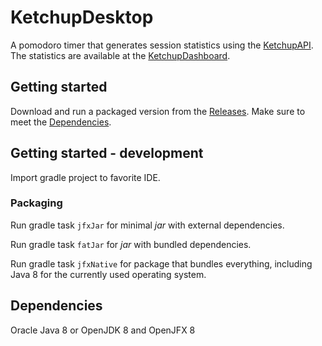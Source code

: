 # KetchupDesktop
A pomodoro timer that generates session statistics using the
[KetchupAPI](https://github.com/softish/KetchupAPI).
The statistics are available at the
[KetchupDashboard](https://github.com/softish/KetchupDashboard).

## Getting started
Download and run a packaged version from the [Releases](https://github.com/softish/KetchupDesktop/releases). 
Make sure to meet the [Dependencies](./README.md#dependencies).

## Getting started - development
Import gradle project to favorite IDE.

### Packaging
Run gradle task `jfxJar` for minimal *jar* with external dependencies.

Run gradle task `fatJar` for *jar* with bundled dependencies.

Run gradle task `jfxNative` for package that bundles everything, 
including Java 8 for the currently used operating system.


## Dependencies
Oracle Java 8 or OpenJDK 8 and OpenJFX 8
